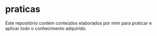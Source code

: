 # praticas
Este repositório contém conteúdos elaborados por mim para praticar e aplicar todo o conhecimento adquirido.
